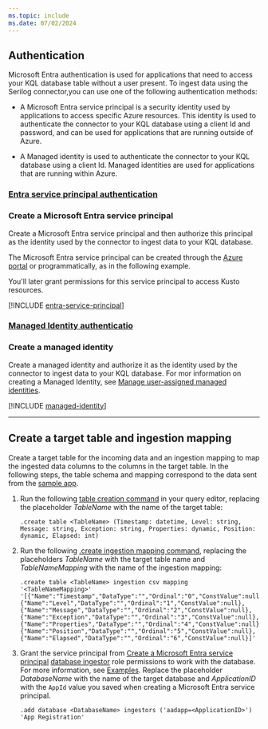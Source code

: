 ```yaml
---
ms.topic: include
ms.date: 07/02/2024
---
```


<a name='create-an-azure-ad-app-registration'></a>

## Authentication

Microsoft Entra authentication is used for applications that need to access your KQL database table without a user present. To ingest data using the Serilog connector,you can use one of the following authentication methods:

+ A Microsoft Entra service principal is a security identity used by applications to access specific Azure resources. This identity is used to authenticate the connector to your KQL database using a client Id and password, and can be used for applications that are running outside of Azure.

+ A Managed identity is used to authenticate the connector to your KQL database using a client Id. Managed identities are used for applications that are running within Azure.

### [Entra service principal authentication](#tab/service-principal)
### Create a Microsoft Entra service principal

Create a Microsoft Entra service principal and then authorize this principal as the identity used by the connector to ingest data to your KQL database.

The Microsoft Entra service principal can be created through the [Azure portal](/azure/active-directory/develop/howto-create-service-principal-portal) or programmatically, as in the following example.

You'll later grant permissions for this service principal to access Kusto resources.
<a name='grant-the-azure-ad-app-permissions'></a>

[!INCLUDE [entra-service-principal](../entra-service-principal.md)]

### [Managed Identity authenticatio](#tab/managed-identity)
### Create a managed identity

Create a managed identity and authorize it as the identity used by the connector to ingest data to your KQL database. For mor information on creating a Managed Identity, see [Manage user-assigned managed identities](/entra/identity/managed-identities-azure-resources/how-manage-user-assigned-managed-identities?pivots=identity-mi-methods-azcli/entra/identity/managed-identities-azure-resources/how-manage-user-assigned-managed-identities?pivots=identity-mi-methods-azcli). 

[!INCLUDE [managed-identity](../managed-identity.md)]

---

## Create a target table and ingestion mapping

Create a target table for the incoming data and an ingestion mapping to map the ingested data columns to the columns in the target table. In the following steps, the table schema and mapping correspond to the data sent from the [sample app](#run-the-sample-app).

1. Run the following [table creation command](/azure/data-explorer/kusto/management/create-table-command) in your query editor, replacing the placeholder *TableName* with the name of the target table:

    ```kusto
    .create table <TableName> (Timestamp: datetime, Level: string, Message: string, Exception: string, Properties: dynamic, Position: dynamic, Elapsed: int)
    ```

1. Run the following [.create ingestion mapping command](/azure/data-explorer/kusto/management/create-ingestion-mapping-command), replacing the placeholders *TableName* with the target table name and *TableNameMapping* with the name of the ingestion mapping:

    ```kusto
    .create table <TableName> ingestion csv mapping '<TableNameMapping>' '[{"Name":"Timestamp","DataType":"","Ordinal":"0","ConstValue":null},{"Name":"Level","DataType":"","Ordinal":"1","ConstValue":null},{"Name":"Message","DataType":"","Ordinal":"2","ConstValue":null},{"Name":"Exception","DataType":"","Ordinal":"3","ConstValue":null},{"Name":"Properties","DataType":"","Ordinal":"4","ConstValue":null},{"Name":"Position","DataType":"","Ordinal":"5","ConstValue":null},{"Name":"Elapsed","DataType":"","Ordinal":"6","ConstValue":null}]'
    ```

1. Grant the service principal from [Create a Microsoft Entra service principal](#create-a-microsoft-entra-service-principal) [database ingestor](/azure/data-explorer/kusto/access-control/role-based-access-control) role permissions to work with the database. For more information, see [Examples](/azure/data-explorer/kusto/management/manage-database-security-roles). Replace the placeholder *DatabaseName* with the name of the target database and *ApplicationID* with the `AppId` value you saved when creating a Microsoft Entra service principal.

    ```kusto
    .add database <DatabaseName> ingestors ('aadapp=<ApplicationID>') 'App Registration'
    ```
